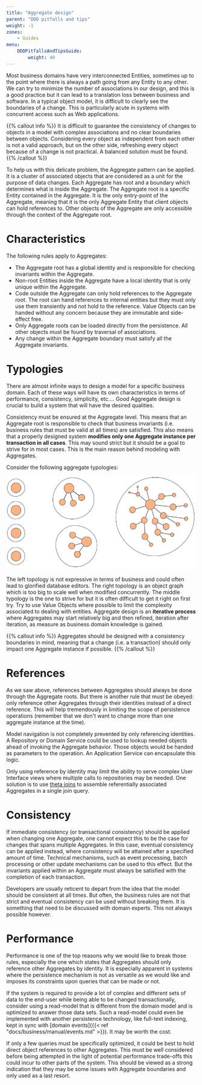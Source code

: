 ```yaml
---
title: "Aggregate design"
parent: "DDD pitfalls and tips"
weight: -1
zones:
    - Guides
menu:
    DDDPitfallsAndTipsGuide:
        weight: 40
---
```


Most business domains have very interconnected Entities, sometimes up to the point where there is always a path going 
from any Entity to any other. We can try to minimize the number of associations in our design, and this is a good practice
but it can lead to a translation loss between business and software. In a typical object model, it is difficult to 
clearly see the boundaries of a change. This is particularly acute in systems with concurrent access such as Web
applications.<!--more-->

{{% callout info %}}
It is difficult to guarantee the consistency of changes to objects in a model with complex associations and no clear
boundaries between objects. Considering every object as independent from each other is not a valid approach, but on the
other side, refreshing every object because of a change is not practical. A balanced solution must be found.
{{% /callout %}}

To help us with this delicate problem, the Aggregate pattern can be applied. It is a cluster of associated objects that
are considered as a unit for the purpose of data changes. Each Aggregate has root and a boundary which determines what 
is inside the Aggregate. The Aggregate root is a specific Entity contained in the Aggregate. It is the only entry-point 
of the Aggregate, meaning that it is the only Aggregate Entity that client objects can hold references to. Other objects 
of the Aggregate are only accessible through the context of the Aggregate root.

# Characteristics

The following rules apply to Aggregates:

* The Aggregate root has a global identity and is responsible for checking invariants within the Aggregate.
* Non-root Entities inside the Aggregate have a local identity that is only unique within the Aggregate.
* Code outside the Aggregate can only hold references to the Aggregate root. The root can hand references to internal
entities but they must only use them transiently and not hold to the reference. Value Objects can be handed without
any concern because they are immutable and side-effect free.
* Only Aggregate roots can be loaded directly from the persistence. All other objects must be found by traversal of
associations.
* Any change within the Aggregate boundary must satisfy all the Aggregate invariants.

# Typologies

There are almost infinite ways to design a model for a specific business domain. Each of these ways will have its own
characteristics in terms of performance, consistency, simplicity, etc.... Good Aggregate design is crucial to build a 
system that will have the desired qualities. 

Consistency must be ensured at the Aggregate level. This means that an Aggregate root is responsible to check that
business invariants (i.e. business rules that must be valid at all times) are satisfied. This also means that a properly
designed system **modifies only one Aggregate instance per transaction in all cases**. This may sound strict but it should
be a goal to strive for in most cases. This is the main reason behind modeling with Aggregates.

Consider the following aggregate typologies:
 
![aggregate-typologies](img/aggregate-typologies.png)

The left topology is not expressive in terms of business and could often lead to glorified database editors. The right
topology is an object graph which is too big to scale well when modified concurrently. The middle typology is the one to 
strive for but it is often difficult to get it right on first try. Try to use Value Objects where possible to limit the
complexity associated to dealing with entities. Aggregate design is an **iterative process** where Aggregates may start 
relatively big and then refined, iteration after iteration, as measure as business domain knowledge is gained.

{{% callout info %}}
Aggregates should be designed with a consistency boundaries in mind, meaning that a change (i.e. a transaction) should 
only impact one Aggregate instance if possible.
{{% /callout %}}

# References

As we saw above, references between Aggregates should always be done through the Aggregate roots. But there is another
rule that must be obeyed: only reference other Aggregates through their identities instead of a direct reference. This
will help tremendously in limiting the scope of persistence operations (remember that we don't want to change more than
one aggregate instance at the time). 
 
Model navigation is not completely prevented by only referencing identities. A Repository or Domain Service could be 
used to lookup needed objects ahead of invoking the Aggregate behavior. Those objects would be handed as parameters to
the operation. An Application Service can encapsulate this logic.

Only using reference by identity may limit the ability to serve complex User Interface views where multiple calls to
repositories may be needed. One solution is to use [theta joins](https://en.wikipedia.org/wiki/Relational_algebra#.CE.B8-join_and_equijoin)
to assemble referentially associated Aggregates in a single join query.

# Consistency

If immediate consistency (or transactional consistency) should be applied when changing one Aggregate, one cannot expect 
this to be the case for changes that spans multiple Aggregates. In this case, eventual consistency can be applied
instead, where consistency will be attained after a specified amount of time. Technical mechanisms, such as event
processing, batch processing or other update mechanisms can be used to this effect. But the invariants applied within
an Aggregate must always be satisfied with the completion of each transaction.

Developers are usually reticent to depart from the idea that the model should be consistent at all times. But often, the
business rules are not that strict and eventual consistency can be used without breaking them. It is something that
need to be discussed with domain experts. This not always possible however. 
 
# Performance

Performance is one of the top reasons why we would like to break those rules, especially the one which states that Aggregates
should only reference other Aggregates by identity. It is especially apparent in systems where the persistence mechanism
is not as versatile as we would like and imposes its constraints upon queries that can be made or not. 

If the system is required to provide a lot of complex and different sets of data to the end-user while being able to be
changed transactionally, consider using a read-model that is different from the domain model and is optimized to answer
those data sets. Such a read-model could even be implemented with another persistence technology, like full-text indexing,
kept in sync with [domain events]({{< ref "docs/business/manual/events.md" >}}). It may be worth the cost.
 
If only a few queries must be specifically optimized, it could be best to hold direct object references to other Aggregates.
This must be well considered before being attempted in the light of potential performance trade-offs this could incur to 
other parts of the system. This should be viewed as a strong indication that they may be some issues with Aggregate 
boundaries and only used as a last resort. 

